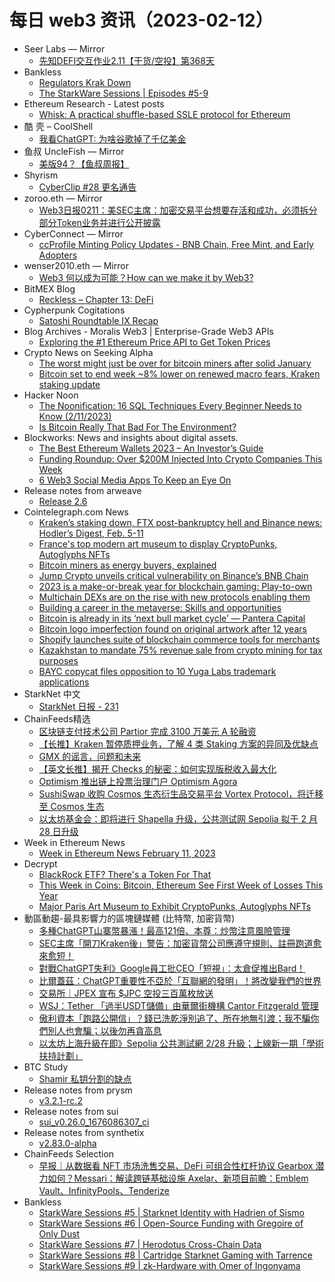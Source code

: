 # 每日 web3 资讯（2023-02-12）

- Seer Labs — Mirror
  - [先知DEFI交互作业2.11【干货/空投】第368天](https://mirror.xyz/seerlabs.eth/OxXsYvovvxLAYS9QlP-xaf4YegoFwUGoxejdGp_SCNA)
- Bankless
  - [Regulators Krak Down](https://newsletter.banklesshq.com/p/regulators-krak-down)
  - [The StarkWare Sessions | Episodes #5-9](https://shows.banklesshq.com/p/the-starkware-sessions-episodes-1-d46)
- Ethereum Research - Latest posts
  - [Whisk: A practical shuffle-based SSLE protocol for Ethereum](https://ethresear.ch/t/whisk-a-practical-shuffle-based-ssle-protocol-for-ethereum/11763/14)
- 酷 壳 – CoolShell
  - [我看ChatGPT: 为啥谷歌掉了千亿美金](https://coolshell.cn/articles/22398.html)
- 鱼叔 UncleFish — Mirror
  - [美版94？【鱼叔周报】](https://mirror.xyz/0xA6DDeA5E7a4eF5c680200BF37984A06c6CFb123D/yPpNYpmH32MZ8gYqhv6YHS-1CYKaBNT6cQfGnm3DWuk)
- Shyrism
  - [CyberClip #28 更名通告](https://shyrz.me/cyberclip-28-rename-announcement/)
- zoroo.eth — Mirror
  - [Web3日报0211：美SEC主席：加密交易平台想要存活和成功，必须拆分部分Token业务并进行公开披露](https://mirror.xyz/zoroo.eth/dl_Z24Xn0hbBLRcPGGb-CKLV15hhEL2-p9XuDpWNsB0)
- CyberConnect — Mirror
  - [ccProfile Minting Policy Updates - BNB Chain, Free Mint, and Early Adopters](https://mirror.xyz/cyberlab.eth/E21icrIHYLqtvgSXOqHQO5bMOkl8rl6MXNTdHF2dNrA)
- wenser2010.eth — Mirror
  - [Web3 何以成为可能？How can we make it by Web3?](https://mirror.xyz/0x70511BFE07d9E9599A93d5a7B9F6e1C30fbeC695/BHpRUj8GKeisa-Rgs2S5pKzyyyKAb22PRMyX28u7elI)
- BitMEX Blog
  - [Reckless – Chapter 13: DeFi](https://blog.bitmex.com/reckless-chapter-13-defi/)
- Cypherpunk Cogitations
  - [Satoshi Roundtable IX Recap](https://blog.lopp.net/satoshi-roundtable-ix-recap/)
- Blog Archives - Moralis Web3 | Enterprise-Grade Web3 APIs
  - [Exploring the #1 Ethereum Price API to Get Token Prices](https://moralis.io/exploring-the-1-ethereum-price-api-to-get-token-prices/)
- Crypto News on Seeking Alpha
  - [The worst might just be over for bitcoin miners after solid January](https://seekingalpha.com/news/3934941-the-worst-might-just-be-over-for-bitcoin-miners-after-solid-january?utm_source=feed_news_crypto&utm_medium=referral)
  - [Bitcoin set to end week ~8% lower on renewed macro fears, Kraken staking update](https://seekingalpha.com/news/3935006-bitcoin-set-to-end-week-8-lower-on-renewed-macro-fears-kraken-staking-update?utm_source=feed_news_crypto&utm_medium=referral)
- Hacker Noon
  - [The Noonification: 16 SQL Techniques Every Beginner Needs to Know (2/11/2023)](https://hackernoon.com/2-11-2023-noonification?source=rss)
  - [Is Bitcoin Really That Bad For The Environment?](https://hackernoon.com/is-bitcoin-really-that-bad-for-the-environment?source=rss)
- Blockworks: News and insights about digital assets.
  - [The Best Ethereum Wallets 2023 – An Investor’s Guide](https://blockworks.co/news/ethereum-wallets-2023)
  - [Funding Roundup: Over $200M Injected Into Crypto Companies This Week](https://blockworks.co/news/200m-injected-into-crypto)
  - [6 Web3 Social Media Apps To Keep an Eye On](https://blockworks.co/news/web3-social-media-apps-to-watch)
- Release notes from arweave
  - [Release 2.6](https://github.com/ArweaveTeam/arweave/releases/tag/N.2.6.0)
- Cointelegraph.com News
  - [Kraken’s staking down, FTX post-bankruptcy hell and Binance news: Hodler’s Digest, Feb. 5-11](https://cointelegraph.com/magazine/krakens-staking-down-ftx-post-bankruptcy-hell-binance-news-hodlers-digest-feb-5-11/)
  - [France's top modern art museum to display CryptoPunks, Autoglyphs NFTs](https://cointelegraph.com/news/france-s-top-modern-art-museum-to-display-cryptopunks-autoglyphs-nfts)
  - [Bitcoin miners as energy buyers, explained](https://cointelegraph.com/explained/bitcoin-miners-as-energy-buyers-explained)
  - [Jump Crypto unveils critical vulnerability on Binance’s BNB Chain](https://cointelegraph.com/news/jump-crypto-unveils-critical-vulnerability-on-binance-s-bnb-chain)
  - [2023 is a make-or-break year for blockchain gaming: Play-to-own](https://cointelegraph.com/magazine/2023-is-a-make-or-break-year-for-blockchain-gaming-play-to-own/)
  - [Multichain DEXs are on the rise with new protocols enabling them](https://cointelegraph.com/news/multichain-dexs-are-on-the-rise-with-new-protocols-enabling-them)
  - [Building a career in the metaverse: Skills and opportunities](https://cointelegraph.com/news/building-a-career-in-the-metaverse-skills-and-opportunities)
  - [Bitcoin is already in its ‘next bull market cycle’ — Pantera Capital](https://cointelegraph.com/news/bitcoin-is-already-in-its-next-bull-market-cycle-pantera-capital)
  - [Bitcoin logo imperfection found on original artwork after 12 years](https://cointelegraph.com/news/bitcoin-logo-imperfection-found-on-original-artwork-after-12-years)
  - [Shopify launches suite of blockchain commerce tools for merchants](https://cointelegraph.com/news/shopify-launches-suite-of-blockchain-commerce-tools-for-merchants)
  - [Kazakhstan to mandate 75% revenue sale from crypto mining for tax purposes](https://cointelegraph.com/news/kazakhstan-to-mandate-75-revenue-sale-from-crypto-mining-for-tax-purposes)
  - [BAYC copycat files opposition to 10 Yuga Labs trademark applications](https://cointelegraph.com/news/bayc-copycat-files-opposition-to-10-yuga-labs-trademark-applications)
- StarkNet 中文
  - [StarkNet 日报 - 231](https://starknetzh.substack.com/p/starknet-231)
- ChainFeeds精选
  - [区块链支付技术公司 Partior 完成 3100 万美元 A 轮融资](https://www.dealstreetasia.com/stories/partior-series-a-round-329414)
  - [【长推】Kraken 暂停质押业务，了解 4 类 Staking 方案的异同及优缺点](https://twitter.com/0x_Todd/status/1623970838415548416)
  - [GMX 的谣言，问题和未来](https://capitalismlab.substack.com/p/gmx-338)
  - [【英文长推】揭开 Checks 的秘密：如何实现版税收入最大化](https://twitter.com/pandajackson42/status/1623711372310609920)
  - [Optimism 推出链上投票治理门户 Optimism Agora](https://twitter.com/OptimismGov/status/1624124525230030848)
  - [SushiSwap 收购 Cosmos 生态衍生品交易平台 Vortex Protocol，将迁移至 Cosmos 生态](https://decrypt.co/121027/sushiswap-acquires-cosmos-based-trading-platform-vortex-protocol)
  - [以太坊基金会：即将进行 Shapella 升级，公共测试网 Sepolia 拟于 2 月 28 日升级](https://blog.ethereum.org/2023/02/10/finalized-no-38)
- Week in Ethereum News
  - [Week in Ethereum News  February 11, 2023](https://weekinethereumnews.com/week-in-ethereum-news-february-11-2023/)
- Decrypt
  - [BlackRock ETF? There's a Token For That](https://decrypt.co/121115/blackrock-etf-theres-a-token-for-that)
  - [This Week in Coins: Bitcoin, Ethereum See First Week of Losses This Year](https://decrypt.co/121063/this-week-in-coins-bitcoin-ethereum-see-first-week-of-losses-this-year)
  - [Major Paris Art Museum to Exhibit CryptoPunks, Autoglyphs NFTs](https://decrypt.co/121106/major-paris-art-museum-show-cryptopunks-autoglyphs-nfts)
- 動區動趨-最具影響力的區塊鏈媒體 (比特幣, 加密貨幣)
  - [多種ChatGPT山寨幣暴漲！最高121倍、本尊：炒幣注意風險管理](https://www.blocktempo.com/chatgpts-eponymous-altcoin-soars-121-times/)
  - [SEC主席「開刀Kraken後」警告：加密貨幣公司應遵守規則、註冊跑道愈來愈短！](https://www.blocktempo.com/sec-chief-gensler-warns-crypto-firms-to-comply-with-rules/)
  - [對戰ChatGPT失利》Google員工批CEO「短視」：太倉促推出Bard！](https://www.blocktempo.com/google-employees-criticize-ceo-for-rushed-botched-announcement-of-bard/)
  - [比爾蓋茲：ChatGPT重要性不亞於「互聯網的發明」！將改變我們的世界](https://www.blocktempo.com/bill-gates-said-chatgpt-is-as-significant-as-the-invention-of-the-internet/)
  - [交易所｜JPEX 宣布  $JPC 空投三百萬枚放送](https://www.blocktempo.com/jpex-is-lanunching-3000-jpc-airdrops/)
  - [WSJ：Tether 「過半USDT儲備」由華爾街機構 Cantor Fitzgerald 管理](https://www.blocktempo.com/tether-using-cantor-fitzgerald-to-manage-more-than-half-of-reserves/)
  - [傲利資本「跑路公開信」？錢已洗乾淨別追了、所在地無引渡；我不騙你們別人也會騙；以後勿再貪高息](https://www.blocktempo.com/oli-capital-ceo-arrogantly-announces-absconding-with-money/)
  - [以太坊上海升級在即》Sepolia 公共測試網 2/28 升級；上線新一期「學術扶持計劃」](https://www.blocktempo.com/released-on-28-february-sepolia-public-test-site/)
- BTC Study
  - [Shamir 私钥分割的缺点](https://www.btcstudy.org/2023/02/11/shamirs-secret-sharing-security-shortcomings/)
- Release notes from prysm
  - [v3.2.1-rc.2](https://github.com/prysmaticlabs/prysm/releases/tag/v3.2.1-rc.2)
- Release notes from sui
  - [sui_v0.26.0_1676086307_ci](https://github.com/MystenLabs/sui/releases/tag/sui_v0.26.0_1676086307_ci)
- Release notes from synthetix
  - [v2.83.0-alpha](https://github.com/Synthetixio/synthetix/releases/tag/v2.83.0-alpha)
- ChainFeeds Selection
  - [早报｜从数据看 NFT 市场洗售交易、DeFi 可组合性杠杆协议 Gearbox 潜力如何？Messari：解读跨链基础设施 Axelar、新项目前瞻：Emblem Vault、InfinityPools、Tenderize](https://chainfeeds.substack.com/p/nft-defi-gearbox-messari-axelaremblem)
- Bankless
  - [StarkWare Sessions #5 | Starknet Identity with Hadrien of Sismo](http://sites.libsyn.com/247424/starkware-sessions-5-starknet-identity-with-hadrien-of-sismo)
  - [StarkWare Sessions #6 | Open-Source Funding with Gregoire of Only Dust](http://sites.libsyn.com/247424/starkware-sessions-6-open-source-funding-with-gregoire-of-only-dust)
  - [StarkWare Sessions #7 | Herodotus Cross-Chain Data](http://sites.libsyn.com/247424/starkware-sessions-7-herodotus-cross-chain-data)
  - [StarkWare Sessions #8 | Cartridge Starknet Gaming with Tarrence](http://sites.libsyn.com/247424/starkware-sessions-8-cartridge-starknet-gaming-with-tarrence)
  - [StarkWare Sessions #9 | zk-Hardware with Omer of Ingonyama](http://sites.libsyn.com/247424/starkware-sessions-9-zk-hardware-with-omer-of-ingonyama)
